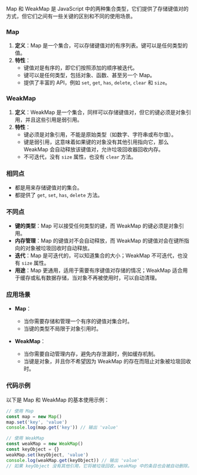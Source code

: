 <!--
 * @Description:
 * @Author: zhengfei.tan
 * @Date: 2024-08-05 17:44:13
 * @FilePath: \VitePress\docs\01.JavaScript\Map 和 WeakMap介绍.md
-->

Map 和 WeakMap 是 JavaScript 中的两种集合类型，它们提供了存储键值对的方式，但它们之间有一些关键的区别和不同的使用场景。

### Map

1. **定义**：Map 是一个集合，可以存储键值对的有序列表。键可以是任何类型的值。
2. **特性**：
   - 键值对是有序的，即它们按照添加的顺序被迭代。
   - 键可以是任何类型，包括对象、函数、甚至另一个 Map。
   - 提供了丰富的 API，例如 `set`, `get`, `has`, `delete`, `clear` 和 `size`。

### WeakMap

1. **定义**：WeakMap 是一个集合，同样可以存储键值对，但它的键必须是对象引用，并且这些引用是弱引用。
2. **特性**：
   - 键必须是对象引用，不能是原始类型（如数字、字符串或布尔值）。
   - 键是弱引用，这意味着如果键的对象没有其他引用指向它，那么 WeakMap 会自动释放该键值对，允许垃圾回收器回收内存。
   - 不可迭代，没有 `size` 属性，也没有 `clear` 方法。

### 相同点

- 都是用来存储键值对的集合。
- 都提供了 `get`, `set`, `has`, `delete` 方法。

### 不同点

- **键的类型**：Map 可以接受任何类型的键，而 WeakMap 的键必须是对象引用。
- **内存管理**：Map 的键值对不会自动释放，而 WeakMap 的键值对会在键所指向的对象被垃圾回收时自动释放。
- **迭代**：Map 是可迭代的，可以知道集合的大小；WeakMap 不可迭代，也没有 `size` 属性。
- **用途**：Map 更通用，适用于需要有序键值对存储的情况；WeakMap 适合用于缓存或私有数据存储，当对象不再被使用时，可以自动清理。

### 应用场景

- **Map**：

  - 当你需要存储和管理一个有序的键值对集合时。
  - 当键的类型不局限于对象引用时。

- **WeakMap**：
  - 当你需要自动管理内存，避免内存泄漏时，例如缓存机制。
  - 当键是对象，并且你不希望因为 WeakMap 的存在而阻止对象被垃圾回收时。

### 代码示例

以下是 Map 和 WeakMap 的基本使用示例：

```javascript
// 使用 Map
const map = new Map()
map.set('key', 'value')
console.log(map.get('key')) // 输出 'value'

// 使用 WeakMap
const weakMap = new WeakMap()
const keyObject = {}
weakMap.set(keyObject, 'value')
console.log(weakMap.get(keyObject)) // 输出 'value'
// 如果 keyObject 没有其他引用，它将被垃圾回收，weakMap 中的条目也会被自动删除。
```
